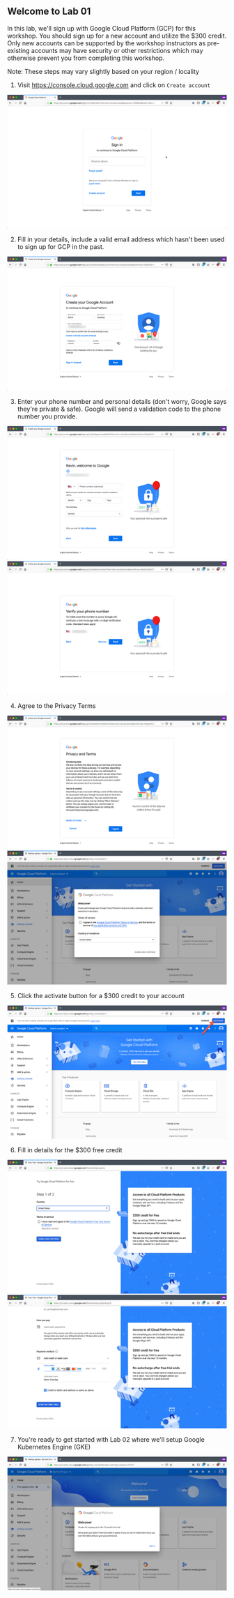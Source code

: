 Welcome to Lab 01
---

In this lab, we'll sign up with Google Cloud Platform (GCP) for this workshop. You should sign up for a new account and utilize the $300 credit. Only new accounts can be supported by the workshop instructors as pre-existing accounts may have security or other restrictions which may otherwise prevent you from completing this workshop.

Note: These steps may vary slightly based on your region / locality

01. Visit https://console.cloud.google.com and click on `Create account`

![Create Account](images/img01.png)

02. Fill in your details, include a valid email address which hasn't been used to sign up for GCP in the past.

![Fill in Details](images/img02.png)

03. Enter your phone number and personal details (don't worry, Google says they're private & safe). Google will send a validation code to the phone number you provide.

![Enter Phone Number](images/img03.png)
![Verify Phone Number](images/img03a.png)

04. Agree to the Privacy Terms

![Agree To Deliver Firstborn Child](images/img04.png)
![Agree To Deliver Second Child](images/img04a.png)

05. Click the activate button for a $300 credit to your account

![Activate Credit](images/img05.png)

06. Fill in details for the $300 free credit

![Agree to Terms](images/img06.png)
![Fill in Credit Card Details](images/img06a.png)

07. You're ready to get started with Lab 02 where we'll setup Google Kubernetes Engine (GKE)

![Let's Go](images/img07.png)